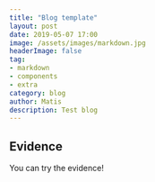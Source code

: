```yaml
---
title: "Blog template"
layout: post
date: 2019-05-07 17:00
image: /assets/images/markdown.jpg
headerImage: false
tag:
- markdown
- components
- extra
category: blog
author: Matis
description: Test blog
---
```


## Evidence

You can try the evidence!
